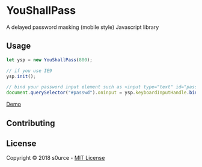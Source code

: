 # YouShallPass
A delayed password masking (mobile style)  Javascript library

## Usage

```javascript
let ysp = new YouShallPass(800);

// if you use IE9
ysp.init();

// bind your password input element such as <input type="text" id="passwd"/>
document.querySelector("#passwd").oninput = ysp.keyboardInputHandle.bind(ysp);
```

[Demo](http://github.hubspot.com/select/docs/welcome)


## Contributing


## License
Copyright &copy; 2018 s0urce - [MIT License](LICENSE)

